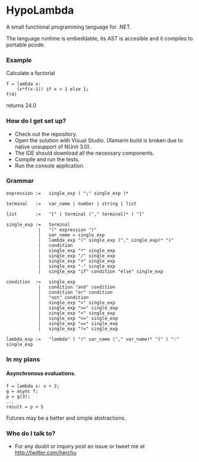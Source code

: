 # HypoLambda #

A small functional programming language for .NET.

The language runtime is embeddable, its AST is accesible and it compiles to portable pcode.


### Example ###

Calculate a factorial

    f = lambda x:
        (x*f(x-1)) if x > 1 else 1;
    f(4)

returns 24.0


### How do I get set up? ###

* Check out the repository.
* Open the solution with Visual Studio. (Xamarin build is broken due to native
unsupport of NUnit 3.0).
* The IDE should download all the necessary components.
* Compile and run the tests.
* Run the console application.


### Grammar ###

    expression :=   single_exp ( ";" single_exp )*

    terminal   :=   var_name | number | string | list

    list       :=   "[" ( terminal ("," terminal)* ) "]"

    single_exp :=   terminal
                |   "(" expression ")"
                |   var_name = single_exp
                |   lambda_exp "(" single_exp ("," single_exp)* ")"
                |   condition
                |   single_exp "*" single_exp
                |   single_exp "/" single_exp
                |   single_exp "+" single_exp
                |   single_exp "-" single_exp
                |   single_exp "if" condition "else" single_exp

    condition  :=   single_exp
                |   condition "and" condition
                |   condition "or" condition
                |   "not" condition
                |   single_exp ">" single_exp
                |   single_exp ">=" single_exp
                |   single_exp "<" single_exp
                |   single_exp "<=" single_exp
                |   single_exp "==" single_exp
                |   single_exp "!=" single_exp

    lambda_exp :=   "lambda" ( "(" var_name ("," var_name)* ")" ) ":" single_exp


### In my plans ###

#### Asynchronous evaluations.

    f = lambda x: x + 2;
    g = async f;
    p = g(3);
    ...
    result = p + 5

Futures may be a better and simple abstractions.


### Who do I talk to? ###

* For any doubt or inquiry post an issue or tweet me at http://twitter.com/herchu


